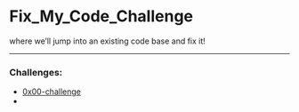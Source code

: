 # Fix_My_Code_Challenge
where we’ll jump into an existing code base and fix it!

---

### Challenges:
- [0x00-challenge]()
-

